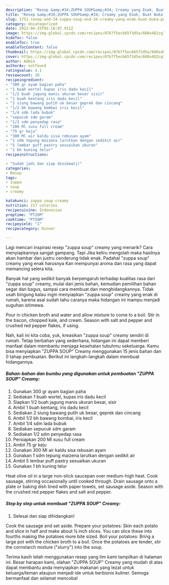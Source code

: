 ```yaml
---
description: "Resep &amp;#34;ZUPPA SOUP&amp;#34; Creamy yang Enak, Buat Buka Puasa Bikin Ngiler"
title: "Resep &amp;#34;ZUPPA SOUP&amp;#34; Creamy yang Enak, Buat Buka Puasa Bikin Ngiler"
slug: 1751-resep-and-34-zuppa-soup-and-34-creamy-yang-enak-buat-buka-puasa-bikin-ngiler
category: Uncategorized
date: 2022-04-25T05:18:07.911Z
image: https://img-global.cpcdn.com/recipes/07b7f5ecb65f3d5e/680x482cq70/zuppa-soup-creamy-foto-resep-utama.jpg
hideToc: false
enableToc: true
enableTocContent: false
thumbnail: https://img-global.cpcdn.com/recipes/07b7f5ecb65f3d5e/680x482cq70/zuppa-soup-creamy-foto-resep-utama.jpg
cover: https://img-global.cpcdn.com/recipes/07b7f5ecb65f3d5e/680x482cq70/zuppa-soup-creamy-foto-resep-utama.jpg
author: Admin
authorAv: notfound
ratingvalue: 4.1
reviewcount: 20
recipeingredient:
- "300 gr ayam bagian paha"
- "1 buah wortel kupas iris dadu kecil"
- "1/2 buah jagung manis ukuran besar sisir"
- "1 buah kentang iris dadu kecil"
- "2 siung bawang putih uk besar geprek dan cincang"
- "1/2 bh bawang bombai iris kecil"
- "1/4 sdm lada bubuk"
- "sepucuk sdm garam"
- "1/2 sdm penyedap rasa"
- "200 Ml susu full cream"
- "75 gr keju"
- "300 Ml air kaldu sisa rebusan ayam"
- "1 sdm tepung maizena larutkan dengan sedikit air"
- "5 lembar puff pastry sesuaikan ukuran"
- "1 bh kuning telur"
recipeinstructions:

- "Sudah jadi dan siap dinikmati!"
categories:
- Resep
tags:
- zuppa
- soup
- creamy

katakunci: zuppa soup creamy 
nutrition: 217 calories
recipecuisine: Indonesian
preptime: "PT26M"
cooktime: "PT58M"
recipeyield: "1"
recipecategory: Dinner

---
```



Lagi mencari inspirasi resep &#34;zuppa soup&#34; creamy yang menarik? Cara menyiapkannya sangat gampang. Tapi Jika keliru mengolah maka hasilnya akan hambar dan justru cenderung tidak enak. Padahal &#34;zuppa soup&#34; creamy yang enak harusnya Kan mempunyai aroma dan rasa yang dapat memancing selera kita.


Banyak hal yang sedikit banyak berpengaruh terhadap kualitas rasa dari &#34;zuppa soup&#34; creamy, mulai dari jenis bahan, kemudian pemilihan bahan segar dan bagus, sampai cara membuat dan menghidangkannya. Tidak usah bingung kalau ingin menyiapkan &#34;zuppa soup&#34; creamy yang enak di rumah, karena asal sudah tahu caranya maka hidangan ini mampu menjadi suguhan istimewa.

Pour in chicken broth and water and allow mixture to come to a boil. Stir in the bacon, chopped kale, and cream. Season with salt and pepper and crushed red pepper flakes, if using.


Nah, kali ini kita coba, yuk, kreasikan &#34;zuppa soup&#34; creamy sendiri di rumah. Tetap berbahan yang sederhana, hidangan ini dapat memberi manfaat dalam membantu menjaga kesehatan tubuhmu sekeluarga. Kamu bisa menyiapkan &#34;ZUPPA SOUP&#34; Creamy menggunakan 15 jenis bahan dan 0 tahap pembuatan. Berikut ini langkah-langkah dalam membuat hidangannya.

<!--inarticleads1-->

##### Bahan-bahan dan bumbu yang digunakan untuk pembuatan &#34;ZUPPA SOUP&#34; Creamy:

1. Gunakan 300 gr ayam bagian paha
1. Sediakan 1 buah wortel, kupas iris dadu kecil
1. Siapkan 1/2 buah jagung manis ukuran besar, sisir
1. Ambil 1 buah kentang, iris dadu kecil
1. Sediakan 2 siung bawang putih uk besar, geprek dan cincang
1. Ambil 1/2 bh bawang bombai, iris kecil
1. Ambil 1/4 sdm lada bubuk
1. Sediakan sepucuk sdm garam
1. Sediakan 1/2 sdm penyedap rasa
1. Persiapkan 200 Ml susu full cream
1. Ambil 75 gr keju
1. Gunakan 300 Ml air kaldu sisa rebusan ayam
1. Gunakan 1 sdm tepung maizena larutkan dengan sedikit air
1. Ambil 5 lembar puff pastry sesuaikan ukuran
1. Gunakan 1 bh kuning telur


Heat olive oil in a large non-stick saucepan over medium-high heat. Cook sausage, stirring occasionally until cooked through. Drain sausage onto a plate or baking dish lined with paper towels, set sausage aside. Season with the crushed red pepper flakes and salt and pepper. 

<!--inarticleads2-->

##### Step by step untuk membuat &#34;ZUPPA SOUP&#34; Creamy:


1. Selesai dan siap dihidangkan!

Cook the sausage and set aside. Prepare your potatoes: Skin each potato and slice in half and make about ¼ inch slices. You can slice these into fourths making the potatoes more bite sized. Boil your potatoes: Bring a large pot with the chicken broth to a boil. Once the potatoes are tender, stir the cornstarch mixture (&#34;slurry&#34;) into the soup. 

Terima kasih telah menggunakan resep yang tim kami tampilkan di halaman ini. Besar harapan kami, olahan &#34;ZUPPA SOUP&#34; Creamy yang mudah di atas dapat membantu anda menyiapkan makanan yang lezat untuk keluarga/teman ataupun menjadi ide untuk berbisnis kuliner. Semoga bermanfaat dan selamat mencoba!
